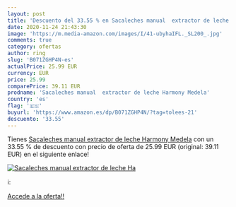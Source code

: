 ```yaml
---
layout: post
title: 'Descuento del 33.55 % en Sacaleches manual  extractor de leche Ha'
date: 2020-11-24 21:43:30
image: 'https://m.media-amazon.com/images/I/41-ubyhaIFL._SL200_.jpg'
comments: true
category: ofertas
author: ring
slug: 'B071ZGHP4N-es'
actualPrice: 25.99 EUR
currency: EUR
price: 25.99
comparePrice: 39.11 EUR
prodname: 'Sacaleches manual  extractor de leche Harmony Medela'
country: 'es'
flag: '🇪🇸'
buyurl: 'https://www.amazon.es/dp/B071ZGHP4N/?tag=tolees-21'
descuento: '33.55'
---
```


Tienes [Sacaleches manual  extractor de leche Harmony Medela](https://www.amazon.es/dp/B071ZGHP4N/?tag=tolees-21) con un 33.55 % de descuento con precio de oferta de 25.99 EUR (original: 39.11 EUR) en el siguiente enlace!

[![Sacaleches manual  extractor de leche Ha](https://m.media-amazon.com/images/I/41-ubyhaIFL._SL200_.jpg)](https://www.amazon.es/dp/B071ZGHP4N/?tag=tolees-21)

ℹ️:


[Accede a la oferta!!](https://www.amazon.es/dp/B071ZGHP4N/?tag=tolees-21)
